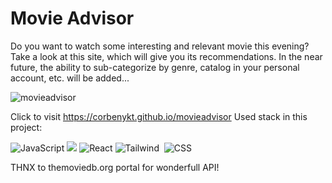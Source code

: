 
# Movie Advisor

Do you want to watch some interesting and relevant movie this evening?
Take a look at this site, which will give you its recommendations. In the near future, the ability to sub-categorize by genre, catalog in your personal account, etc. will be added...


![movieadvisor](https://corbenykt.github.io/movieadvisor/Logo.png)

Click to visit https://corbenykt.github.io/movieadvisor
Used stack in this project:

<img src="https://camo.githubusercontent.com/cd610e7d1c7b0e508933df4e8761c8302c1982b8ead003f04cec93991b0f7a74/68747470733a2f2f696d672e736869656c64732e696f2f62616467652f2d4a6176615363726970742d3238323832383f6c6f676f3d6a617661736372697074266c6f676f436f6c6f723d663764663165" alt="JavaScript" data-canonical-src="https://img.shields.io/badge/-JavaScript-282828?logo=javascript&amp;logoColor=f7df1e" style="max-width: 100%;">

<img decoding="async" loading="lazy" src="https://img.shields.io/badge/react&amp;logo=react">

<img alt="React" data-canonical-src="https://img.shields.io/badge/-React-282828?logo=react&amp;logoColor=61dafb" style="max-width: 100%;">

<img alt="Tailwind" data-canonical-src="https://img.shields.io/badge/-Tailwind-282828?logo=tailwindcss&amp;logoColor=35bdf7" style="max-width: 100%;">

<img data-canonical-src="https://img.shields.io/badge/-HTML-282828?logo=html5&amp;logoColor=e34f26" style="max-width: 100%;">

<img src="https://camo.githubusercontent.com/1e4504d362f2f7fd15d26d63e771ae8788d966ea612ae2a0d38f91f19777be39/68747470733a2f2f696d672e736869656c64732e696f2f62616467652f2d4353532d3238323832383f6c6f676f3d63737333266c6f676f436f6c6f723d313537326236" alt="CSS" data-canonical-src="https://img.shields.io/badge/-CSS-282828?logo=css3&amp;logoColor=1572b6" style="max-width: 100%;">



THNX to themoviedb.org portal for wonderfull API!